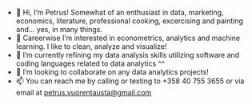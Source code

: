 - 👋 Hi, I’m Petrus! Somewhat of an enthusiast in data, marketing, economics, literature, professional cooking, excercising and painting and... yes, in many things.
- 👀 Careerwise I’m interested in econometrics, analytics and machine learning. I like to clean, analyze and visualize!
- 🌱 I’m currently refining my data analysis skills utilizing software and coding languages related to data analytics ^^
- 💞️ I’m looking to collaborate on any data analytics projects!
- 📫 You can reach me by calling or texting to +358 40 755 3655 or via email at petrus.vuorentausta@gmail.com

<!---
PetrusVuorentausta/PetrusVuorentausta is a ✨ special ✨ repository because its `README.md` (this file) appears on your GitHub profile.
You can click the Preview link to take a look at your changes.
--->

